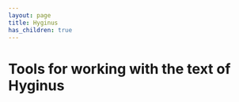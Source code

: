 ```yaml
---
layout: page
title: Hyginus
has_children: true
---
```


# Tools for working with the text of Hyginus
